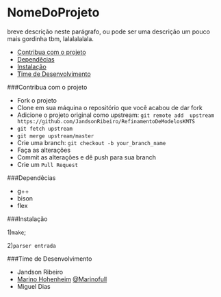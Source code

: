 NomeDoProjeto
=============

breve descrição neste parágrafo, ou pode ser uma descrição um pouco mais gordinha tbm, lalalalalala.

* [Contribua com o projeto](#Contribua-com-o-projeto)
* [Dependêcias](#Dependêcias)
* [Instalação](#Instalação)
* [Time de Desenvolvimento](#Time-de-Desenvolvimento)


###Contribua com o projeto


* Fork o projeto
* Clone em sua máquina o repositório que você acabou de dar fork
* Adicione o projeto original como upstream: `git remote add  upstream https://github.com/JandsonRibeiro/RefinamentoDeModelosKMTS`
* `git fetch upstream`
* `git merge upstream/master`
* Crie uma branch: `git checkout -b your_branch_name`
* Faça as alterações
* Commit as alterações e dê push para sua branch
* Crie um `Pull Request`

###Dependêcias

* g++
* bison
* flex

###Instalação

1)`make`;

2)`parser entrada`

###Time de Desenvolvimento

* Jandson Ribeiro
* [Marino Hohenheim](mailto:intmarinoreturn0@gmail.com) [@Marinofull](https://github.com/Marinofull)
* Miguel Dias
